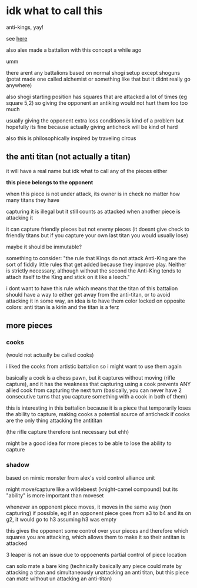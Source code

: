 # idk what to call this
anti-kings, yay!

see [here](https://www.chessvariants.com/diffobjective.dir/anti-king-chess.html)

also alex made a battalion with this concept a while ago

umm

there arent any battalions based on normal shogi setup except shoguns (potat made one called alchemist or something like that but it didnt really go anywhere)

also shogi starting position has squares that are attacked a lot of times (eg square 5,2) so giving the opponent an antiking would not hurt them too too much

usually giving the opponent extra loss conditions is kind of a problem but hopefully its fine because actually giving anticheck will be kind of hard

also this is philosophically inspired by traveling circus
## the anti titan (not actually a titan)
it will have a real name but idk what to call any of the pieces either

**this piece belongs to the opponent**

when this piece is not under attack, its owner is in check no matter how many titans they have

capturing it is illegal but it still counts as attacked when another piece is attacking it

it can capture friendly pieces but not enemy pieces (it doesnt give check to friendly titans but if you capture your own last titan you would usually lose)

maybe it should be immutable?

something to consider: "the rule that Kings do not attack Anti-King are the sort of fiddly little rules that get added because they improve play. Neither is strictly necessary, although without the second the Anti-King tends to attach itself to the King and stick on it like a leech."

i dont want to have this rule which means that the titan of this battalion should have a way to either get away from the anti-titan, or to avoid attacking it in some way, an idea is to have them color locked on opposite colors: anti titan is a kirin and the titan is a ferz
## more pieces
### cooks
(would not actually be called cooks)

i liked the cooks from artistic battalion so i might want to use them again

basically a cook is a chess pawn, but it captures without moving (rifle capture), and it has the weakness that capturing using a cook prevents ANY allied cook from capturing the next turn (basically, you can never have 2 consecutive turns that you capture something with a cook in both of them)

this is interesting in this battalion because it is a piece that temporarily loses the ability to capture, making cooks a potential source of anticheck if cooks are the only thing attacking the antititan

(the rifle capture therefore isnt necessary but ehh)

might be a good idea for more pieces to be able to lose the ability to capture
### shadow
based on mimic monster from alex's void control alliance unit

might move/capture like a wildebeest (knight-camel compound) but its "ability" is more important than moveset

whenever an opponent piece moves, it moves in the same way (non capturing) if possible, eg if an opponent piece goes from a3 to b4 and its on g2, it would go to h3 assuming h3 was empty

this gives the opponent some control over your pieces and therefore which squares you are attacking, which allows them to make it so their antitan is attacked

3 leaper is not an issue due to oppoenents partial control of piece location

can solo mate a bare king (technically basically any piece could mate by attacking a titan and simultaneously unattacking an anti titan, but this piece can mate without un attacking an anti-titan)
